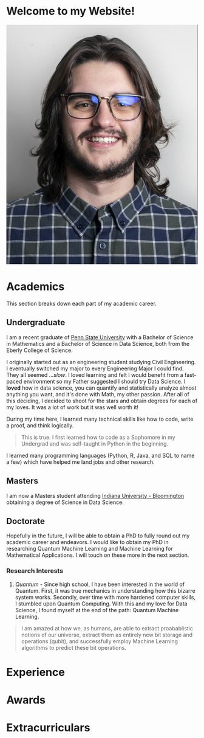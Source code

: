 # Welcome to my Website!
![Image](profile.jpg)

# Academics
This section breaks down each part of my academic career.

## Undergraduate
I am a recent graduate of [Penn State University](psu.edu) with a Bachelor of Science in Mathematics and a Bachelor of Science in Data Science, both from the Eberly College of Science. 

I originally started out as an engineering student studying Civil Engineering. I eventually switched my major to every Engineering Major I could find. They all seemed ...*slow*. I loved learning and felt I would benefit from a fast-paced environment so my Father suggested I should try Data Science. I **loved** how in data science, you can quantify and statistically analyze almost anything you want, and it's done with Math, my other passion. After all of this deciding, I decided to shoot for the stars and obtain degrees for each of my loves. It was a lot of work but it was well worth it!

During my time here, I learned many technical skills like how to code, write a proof, and think logically.
> This is true. I first learned how to code as a Sophomore in my Undergrad and was self-taught in Python in the beginning.

I learned many programming languages (Python, R, Java, and SQL to name a few) which have helped me land jobs and other research. 

## Masters
I am now a Masters student attending [Indiana University - Bloomington](iu.edu) obtaining a degree of Science in Data Science.

## Doctorate
Hopefully in the future, I will be able to obtain a PhD to fully round out my academic career and endeavors. I would like to obtain my PhD in researching Quantum Machine Learning and Machine Learning for Mathematical Applications. I will touch on these more in the next section.

### Research Interests
1. *Quantum* - Since high school, I have been interested in the world of Quantum. First, it was true mechanics in understanding how this bizarre system works. Secondly, over time with more hardened computer skills, I stumbled upon Quantum Computing. With this and my love for Data Science, I found myself at the end of the path: Quantum Machine Learning. 
>I am amazed at how we, as humans, are able to extract proabablistic notions of our universe, extract them as entirely new bit storage and operations (qubit), and successfully employ Machine Learning algorithms to predict these bit operations.

# Experience

# Awards

# Extracurriculars
